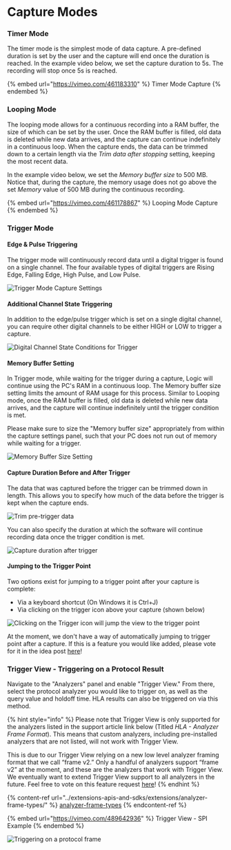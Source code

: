 # Capture Modes

### Timer Mode

The timer mode is the simplest mode of data capture. A pre-defined duration is set by the user and the capture will end once the duration is reached. In the example video below, we set the capture duration to 5s. The recording will stop once 5s is reached.

{% embed url="https://vimeo.com/461183310" %}
Timer Mode Capture
{% endembed %}

### Looping Mode

The looping mode allows for a continuous recording into a RAM buffer, the size of which can be set by the user. Once the RAM buffer is filled, old data is deleted while new data arrives, and the capture can continue indefinitely in a continuous loop. When the capture ends, the data can be trimmed down to a certain length via the _Trim data after stopping_ setting, keeping the most recent data.&#x20;

In the example video below, we set the _Memory buffer size_ to 500 MB. Notice that, during the capture, the memory usage does not go above the set _Memory_ value of 500 MB during the continuous recording.

{% embed url="https://vimeo.com/461178867" %}
Looping Mode Capture
{% endembed %}

### Trigger Mode

#### Edge & Pulse Triggering

The trigger mode will continuously record data until a digital trigger is found on a single channel. The four available types of digital triggers are Rising Edge, Falling Edge, High Pulse, and Low Pulse.

![Trigger Mode Capture Settings](<../../../.gitbook/assets/Screen Shot 2020-09-23 at 6.25.23 PM.png>)

#### Additional Channel State Triggering

In addition to the edge/pulse trigger which is set on a single digital channel, you can require other digital channels to be either HIGH or LOW to trigger a capture.

![Digital Channel State Conditions for Trigger](<../../../.gitbook/assets/Screen Shot 2020-09-23 at 6.32.26 PM.png>)

#### Memory Buffer Setting

In Trigger mode, while waiting for the trigger during a capture, Logic will continue using the PC's RAM in a continuous loop. The Memory buffer size setting limits the amount of RAM usage for this process. Similar to Looping mode, once the RAM buffer is filled, old data is deleted while new data arrives, and the capture will continue indefinitely until the trigger condition is met.

Please make sure to size the "Memory buffer size" appropriately from within the capture settings panel, such that your PC does not run out of memory while waiting for a trigger.

![Memory Buffer Size Setting](<../../../.gitbook/assets/Screen Shot 2020-11-02 at 3.53.54 PM.png>)

#### Capture Duration Before and After Trigger

The data that was captured before the trigger can be trimmed down in length. This allows you to specify how much of the data before the trigger is kept when the capture ends.

![Trim pre-trigger data](../../../.gitbook/assets/Trim-Pre-Trigger-Data.png)

You can also specify the duration at which the software will continue recording data once the trigger condition is met.

![Capture duration after trigger](../../../.gitbook/assets/Duration-after-trigger.png)

#### Jumping to the Trigger Point

Two options exist for jumping to a trigger point after your capture is complete:

* Via a keyboard shortcut (On Windows it is Ctrl+J)
* Via clicking on the trigger icon above your capture (shown below)

![Clicking on the Trigger icon will jump the view to the trigger point](<../../../.gitbook/assets/Screen Shot 2021-09-08 at 8.56.14 PM.png>)

At the moment, we don't have a way of automatically jumping to trigger point after a capture. If this is a feature you would like added, please vote for it in the idea post [here](https://ideas.saleae.com/b/feature-requests/jump-to-trigger-point-after-capture/)!

### Trigger View - Triggering on a Protocol Result

Navigate to the "Analyzers" panel and enable "Trigger View." From there, select the protocol analyzer you would like to trigger on, as well as the query value and holdoff time. HLA results can also be triggered on via this method.

{% hint style="info" %}
Please note that Trigger View is only supported for the analyzers listed in the support article link below (Titled _HLA - Analyzer Frame Format_). This means that custom analyzers, including pre-installed analyzers that are not listed, will not work with Trigger View.

This is due to our Trigger View relying on a new low level analyzer framing format that we call “frame v2.” Only a handful of analyzers support “frame v2” at the moment, and these are the analyzers that work with Trigger View. We eventually want to extend Trigger View support to all analyzers in the future. Feel free to vote on this feature request [here](https://ideas.saleae.com/b/feature-requests/trigger-view-support-for-more-analyzers/)!
{% endhint %}

{% content-ref url="../extensions-apis-and-sdks/extensions/analyzer-frame-types/" %}
[analyzer-frame-types](../extensions-apis-and-sdks/extensions/analyzer-frame-types/)
{% endcontent-ref %}

{% embed url="https://vimeo.com/489642936" %}
Trigger View - SPI Example
{% endembed %}

![Triggering on a protocol frame](<../../../.gitbook/assets/Screen Shot 2020-12-04 at 3.10.17 PM.png>)
